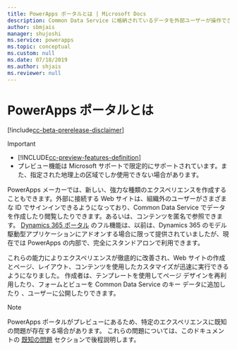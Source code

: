 ```yaml
---
title: PowerApps ポータルとは | Microsoft Docs
description: Common Data Service に格納されているデータを外部ユーザーが操作できる PowerApps を使用して Web サイトを設計し、構築します 。
author: sbmjais
manager: shujoshi
ms.service: powerapps
ms.topic: conceptual
ms.custom: null
ms.date: 07/18/2019
ms.author: shjais
ms.reviewer: null
---
```


# <a name="what-is-powerapps-portals"></a>PowerApps ポータルとは

[!include[cc-beta-prerelease-disclaimer](../../includes/cc-beta-prerelease-disclaimer.md)]

> [!IMPORTANT]
> - [!INCLUDE[cc-preview-features-definition](../../includes/cc-preview-features-definition.md)]
> - プレビュー機能は Microsoft サポートで限定的にサポートされています。また、指定された地理上の区域でしか使用できない場合があります。

PowerApps メーカーでは、新しい、強力な種類のエクスペリエンスを作成することもできます。外部に接続する Web サイトは、組織外のユーザーがさまざまな ID でサインインできるようになっており、Common Data Service でデータを作成したり閲覧したりできます。あるいは、コンテンツを匿名で参照できます。 [Dynamics 365 ポータル](https://docs.microsoft.com/en-us/dynamics365/customer-engagement/portals/administer-manage-portal-dynamics-365) のフル機能は、以前は、Dynamics 365 のモデル駆動型アプリケーションにアドオンする場合に限って提供されていましたが、現在では PowerApps の内部で、完全にスタンドアロンで利用できます。  

これらの能力によりエクスペリエンスが徹底的に改善され、Web サイトの作成とページ、レイアウト、コンテンツを使用したカスタマイズが迅速に実行できるようになりました。 作成者は、テンプレートを使用してページ デザインを再利用したり、フォームとビューを Common Data Service のキー データに追加したり 、ユーザーに公開したりできます。

> [!NOTE]
> PowerApps ポータルがプレビューにあるため、特定のエクスペリエンスに既知の問題が存在する場合があります。 これらの問題については、このドキュメントの [既知の問題](known-issues.md) セクションで後程説明します。  


 


